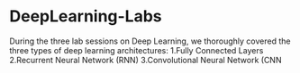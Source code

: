 # DeepLearning-Labs
During the three lab sessions on Deep Learning, we thoroughly covered the three types of deep learning architectures:
1.Fully Connected Layers
2.Recurrent Neural Network (RNN)
3.Convolutional Neural Network (CNN
